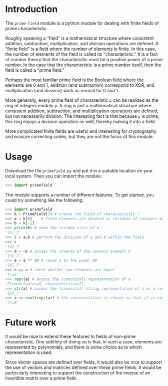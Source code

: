 # Introduction

The `prime-field` module is a python module for dealing with finite
fields of prime characteristic. 

Roughly speaking a "field" is a mathematical structure where consistent
addition, subtraction, multiplication, and division operations are
defined. A "finite field" is a field where the number of elements is
finite. In this case, the number of elements of the field is called 
its "characteristic." It is a fact of number theory that the characteristic
must be a positive power of a prime number. In the case that the 
characteristic is a prime number itself, then the field is called a 
"prime field."

Perhaps the most familiar prime field is the Boolean field
where the elements are 0 and 1, addition (and subtraction) correspond
to XOR, and multiplication (and division) work as normal for 0 and 1.

More generally, every prime field of characteristic `p` can be realized 
as the ring of integers modulo `p`. A ring is just a mathematical structure
where consistent addition, subtraction, and multiplication operations
are defined, but not necessarily division. The interesting fact is that because
`p` is prime, this ring enjoys a division operation as well, thereby making
it into a field. 

More complicated finite fields are useful and interesting for
cryptography and erasure correcting codes, but they are not the focus of this
module. 

# Usage

Download the file `primefield.py` and put it in a suitable location
on your local system. Then you can import the module. 

```python
>>> import primefield
```

The module supports a number of different features. To get
started, you could try something like the following.
```python
>>> import primefield
>>> k = PrimeField(7) # create the field of characteristic 7
>>> a = k[6]    # field elements are denoted as residues of integers modulo 7
>>> b = k[-2]
>>> print(b) # show the residue class of b
'[5]_7'
>>> c = a/b # perform the division of a and b within the field
>>> c
'[4]_7'
>>> d = ~b # access the inverse of the nonzero element b
'[3]_7'
>>> e = a ** 99 # raise a to the power 99
'[6]_7'
>>> e == a # check whether two elements are equal
'True'
>>> repr(a) # access the (canonical) representation of a
'Element(value=6, characteristic=7)'
>>> str(a) # access the (canonical) string representation of a as a residue class
'[6]_7'
>>> a == eval(repr(a)) # the representation is chosen so that it is compatible with evaluation
'True' 
```

# Future work

It would be nice to extend these features to fields of non-prime characteristic. One 
subtlety of doing so is that, in such a case, elements are represented by polynomials,
and there is some choice as to which representation is used. 

Since vector spaces are defined over fields, it would also be nice to support
the use of vectors and matrices defined over these prime fields. It would be particularly
interesting to support the construction of the inverse of an invertible matrix over
a prime field. 
